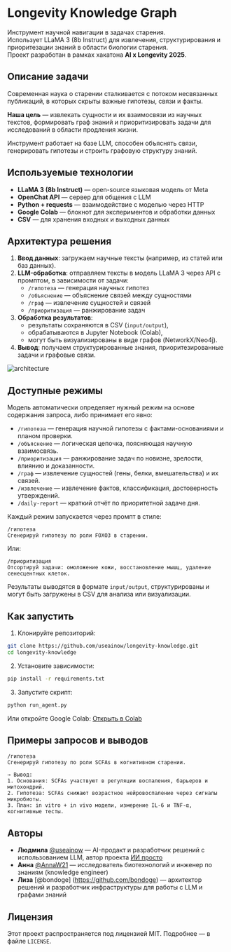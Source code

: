 #  Longevity Knowledge Graph

Инструмент научной навигации в задачах старения.  
Использует LLaMA 3 (8b Instruct) для извлечения, структурирования и приоритезации знаний в области биологии старения.  
Проект разработан в рамках хакатона **AI x Longevity 2025**.

##  Описание задачи

Современная наука о старении сталкивается с потоком несвязанных публикаций, в которых скрыты важные гипотезы, связи и факты.

**Наша цель** — извлекать сущности и их взаимосвязи из научных текстов, формировать граф знаний и приоритизировать задачи для исследований в области продления жизни.

Инструмент работает на базе LLM, способен объяснять связи, генерировать гипотезы и строить графовую структуру знаний.

##  Используемые технологии

- **LLaMA 3 (8b Instruct)** — open-source языковая модель от Meta
- **OpenChat API** — сервер для общения с LLM
- **Python + requests** — взаимодействие с моделью через HTTP
- **Google Colab** — блокнот для экспериментов и обработки данных
- **CSV** — для хранения входных и выходных данных

##  Архитектура решения

1. **Ввод данных**: загружаем научные тексты (например, из статей или баз данных).
2. **LLM-обработка**: отправляем тексты в модель LLaMA 3 через API с промптом, в зависимости от задачи:
   - `/гипотеза` — генерация научных гипотез
   - `/объяснение` — объяснение связей между сущностями
   - `/граф` — извлечение сущностей и связей
   - `/приоритизация` — ранжирование задач
3. **Обработка результатов**:
   - результаты сохраняются в CSV (`input/output`),
   - обрабатываются в Jupyter Notebook (Colab),
   - могут быть визуализированы в виде графов (NetworkX/Neo4j).
4. **Вывод**: получаем структурированные знания, приоритезированные задачи и графовые связи.

![architecture](./architecture.png)

##  Доступные режимы

Модель автоматически определяет нужный режим на основе содержания запроса, либо принимает его явно:

- `/гипотеза` — генерация научной гипотезы с фактами-основаниями и планом проверки.
- `/объяснение` — логическая цепочка, поясняющая научную взаимосвязь.
- `/приоритизация` — ранжирование задач по новизне, зрелости, влиянию и доказанности.
- `/граф` — извлечение сущностей (гены, белки, вмешательства) и их связей.
- `/извлечение` — извлечение фактов, классификация, достоверность утверждений.
- `/daily-report` — краткий отчёт по приоритетной задаче дня.

Каждый режим запускается через промпт в стиле:

```text
/гипотеза
Сгенерируй гипотезу по роли FOXO3 в старении.
```

Или:

```text
/приоритизация
Отсортируй задачи: омоложение кожи, восстановление мышц, удаление сенесцентных клеток.
```

Результаты выводятся в формате `input/output`, структурированы и могут быть загружены в CSV для анализа или визуализации.

##  Как запустить

1. Клонируйте репозиторий:
```bash
git clone https://github.com/useainow/longevity-knowledge.git
cd longevity-knowledge
```
2. Установите зависимости:
```bash
pip install -r requirements.txt
```
3. Запустите скрипт:
```bash
python run_agent.py
```

Или откройте Google Colab:
 [Открыть в Colab](https://colab.research.google.com/drive/...)

##  Примеры запросов и выводов

```text
/гипотеза
Сгенерируй гипотезу по роли SCFAs в когнитивном старении.

→ Вывод:
1. Основания: SCFAs участвуют в регуляции воспаления, барьеров и митохондрий.
2. Гипотеза: SCFAs снижают возрастное нейровоспаление через сигналы микробиоты.
3. План: in vitro + in vivo модели, измерение IL-6 и TNF-α, когнитивные тесты.
```

##  Авторы

- **Людмила** [@useainow](https://github.com/useainow) — AI-продакт и разработчик решений с использованием LLM, автор проекта [ИИ просто](https://t.me/aipluspro)  
- **Анна** [@AnnaW21](https://github.com/AnnaW21) — исследователь биотехнологий и инженер по знаниям (knowledge engineer) 
- **Лиза** [@bondoge] (https://github.com/bondoge) — архитектор решений и разработчик инфраструктуры для работы с LLM и графами знаний

##  Лицензия

Этот проект распространяется под лицензией MIT. Подробнее — в файле `LICENSE`.
